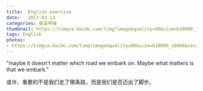 ```yaml
---
title:  English exercise
date:   2017-03-13
categories: 英语早操
thumbnail: https://timgsa.baidu.com/timg?image&quality=80&size=b10000_10000&sec=1489399226&di=9b5ae959921b13ec681b648b462e69bb&src=http://img.ph.126.net/Wxj4eDP0WjNSpdEE1--_XA==/2215489541789923375.jpg
tags: English
photos:
- https://timgsa.baidu.com/timg?image&quality=80&size=b10000_10000&sec=1489399226&di=9b5ae959921b13ec681b648b462e69bb&src=http://img.ph.126.net/Wxj4eDP0WjNSpdEE1--_XA==/2215489541789923375.jpg
---
```


 "maybe it doesn't matter which road we embark on. Maybe what matters is that we embark."
<p>或许，重要的不是我们走了哪条路，而是我们是否迈出了脚步。
